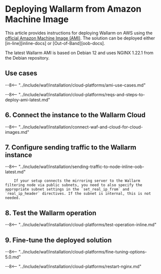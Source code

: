 # Deploying Wallarm from Amazon Machine Image

This article provides instructions for deploying Wallarm on AWS using the [official Amazon Machine Image (AMI)](https://aws.amazon.com/marketplace/pp/B073VRFXSD). The solution can be deployed either [in-line][inline-docs] or [Out-of-Band][oob-docs].

The latest Wallarm AMI is based on Debian 12 and uses NGINX 1.22.1 from the Debian repository.

## Use cases

--8<-- "../include/waf/installation/cloud-platforms/ami-use-cases.md"

--8<-- "../include/waf/installation/cloud-platforms/reqs-and-steps-to-deploy-ami-latest.md"

## 6. Connect the instance to the Wallarm Cloud

--8<-- "../include/waf/installation/connect-waf-and-cloud-for-cloud-images.md"

## 7. Configure sending traffic to the Wallarm instance

--8<-- "../include/waf/installation/sending-traffic-to-node-inline-oob-latest.md"

        If your setup connects the mirroring server to the Wallarm filtering node via public subnets, you need to also specify the appropriate subnet settings in the `set_real_ip_from` and `real_ip_header` directives. If the subnet is internal, this is not needed.

## 8. Test the Wallarm operation

--8<-- "../include/waf/installation/cloud-platforms/test-operation-inline.md"

## 9. Fine-tune the deployed solution

--8<-- "../include/waf/installation/cloud-platforms/fine-tuning-options-5.0.md"

--8<-- "../include/waf/installation/cloud-platforms/restart-nginx.md"